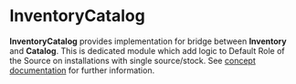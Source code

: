 # InventoryCatalog

**InventoryCatalog** provides implementation for bridge between **Inventory** and **Catalog**.
This is dedicated module which add logic to Default Role of the Source on installations with single source/stock. 
See [concept documentation](https://github.com/magento-engcom/magento2/wiki/Technical-Vision.-Catalog-Inventory)
for further information.
